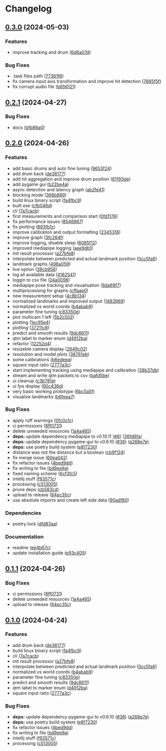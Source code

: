 # Changelog

## [0.3.0](https://github.com/Mouwrice/DrumPy/compare/v0.2.1...v0.3.0) (2024-05-03)


### Features

* improve tracking and drum ([6d6a07d](https://github.com/Mouwrice/DrumPy/commit/6d6a07dfc787931d6abc8bcb07f3caab62ebdb86))


### Bug Fixes

* .task files path ([77361f6](https://github.com/Mouwrice/DrumPy/commit/77361f6cd3afecaa1fcd0c61669747209382388d))
* fix camera input axis transformation and improve hit detection ([7665f5f](https://github.com/Mouwrice/DrumPy/commit/7665f5fa7e42c509ae4a301773e7f0f25466bee0))
* fix corrupt audio file ([b656121](https://github.com/Mouwrice/DrumPy/commit/b65612101a691d1227f2b89266e545c202023633))

## [0.2.1](https://github.com/Mouwrice/DrumPy/compare/v0.2.0...v0.2.1) (2024-04-27)


### Bug Fixes

* docs ([bfb86a0](https://github.com/Mouwrice/DrumPy/commit/bfb86a0342caeed2d36f748707dfb48e3844ecb2))

## [0.2.0](https://github.com/Mouwrice/DrumPy/compare/v0.1.1...v0.2.0) (2024-04-26)


### Features

* add basic drums and auto fine tuning ([9653f24](https://github.com/Mouwrice/DrumPy/commit/9653f244cfb8660dd5ae065bf459f6230d6dc4e9))
* add drum back ([de38177](https://github.com/Mouwrice/DrumPy/commit/de3817793984798ca07988fdd7fb2ceb1042f4f2))
* add hit aggregation and improve drum position ([61193de](https://github.com/Mouwrice/DrumPy/commit/61193de84ff6b3d9c6abf57312ea7e65d078b8f5))
* add pygame gui ([b22be4a](https://github.com/Mouwrice/DrumPy/commit/b22be4af2d5bfd26132ba7c3b255ad13b036656b))
* async detection and latency graph ([ab2fe41](https://github.com/Mouwrice/DrumPy/commit/ab2fe410f3d7fb9ab978b52211149e2f5572264f))
* blocking mode ([368b889](https://github.com/Mouwrice/DrumPy/commit/368b88962ca59e88909f7a1f5292618e7d868a4a))
* build linux binary script ([fa4fbc9](https://github.com/Mouwrice/DrumPy/commit/fa4fbc9a01be0269ffe7409ef65802f50f4d8c04))
* built exe ([cfb046d](https://github.com/Mouwrice/DrumPy/commit/cfb046d1599fb97ec0cb4c8e612261652ef0d24a))
* cli ([7a7cacb](https://github.com/Mouwrice/DrumPy/commit/7a7cacb53abcba28d0b719f9af0a04dc6fa33419))
* first measurements and comparison start ([0fd1176](https://github.com/Mouwrice/DrumPy/commit/0fd11762b14aa38ff5e948e1b38cfe925dd32249))
* fix performance issues ([8546967](https://github.com/Mouwrice/DrumPy/commit/854696722e3e7a0f7702358a11ad07807c38909e))
* fix plotting ([893fb1c](https://github.com/Mouwrice/DrumPy/commit/893fb1cbf9ece9c62a1f41a58ef8c3bd38824ec0))
* improve calibration and output formatting ([2345318](https://github.com/Mouwrice/DrumPy/commit/2345318ccbec3ce7925b0171739c10fa21c2aa76))
* improve graph ([3fc264f](https://github.com/Mouwrice/DrumPy/commit/3fc264f4fd5e1e59f1781f3962e2a23dc8b4793b))
* improve logging, disable sleep ([6085f12](https://github.com/Mouwrice/DrumPy/commit/6085f12414f71b4b64b4375a1fea005334eeed5d))
* improved mediapipe logging ([aee9db1](https://github.com/Mouwrice/DrumPy/commit/aee9db13f9bb96006b096258b874ceff25be84f0))
* init result processor ([a27bfe8](https://github.com/Mouwrice/DrumPy/commit/a27bfe8e7fefb897e7a4dd5bb38c036c58566c19))
* interpolate between predicted and actual landmark position ([0cc5fa6](https://github.com/Mouwrice/DrumPy/commit/0cc5fa674d07efed3df817151fcb78566bfe6bf0))
* landmark graphs ([498a059](https://github.com/Mouwrice/DrumPy/commit/498a0594b6901aa0588a2fc86cf06fe30a51cdc1))
* live option ([39cb956](https://github.com/Mouwrice/DrumPy/commit/39cb956fcecd07ba88c462c9479c3b2f45d0d6c4))
* log all available data ([4162541](https://github.com/Mouwrice/DrumPy/commit/4162541e0cfcbc48cc4e1bac934fb1fd3e92273c))
* loggin to csv file ([24a0098](https://github.com/Mouwrice/DrumPy/commit/24a009885fa3321b628256eb4fcbfc0bd96ef3f4))
* mediapipe pose tracking and visualisation ([8da69f7](https://github.com/Mouwrice/DrumPy/commit/8da69f7aadf383436f481d3e88771dde3c9975de))
* multiprocessing for graphs ([cffaae0](https://github.com/Mouwrice/DrumPy/commit/cffaae09f20eb4220c617a42835d3d5c82cf02ef))
* new measurement setup ([4c8b134](https://github.com/Mouwrice/DrumPy/commit/4c8b1348b3c91039693273a2b2c8cc8c1464ffc3))
* normalized landmarks and improved output ([1483969](https://github.com/Mouwrice/DrumPy/commit/1483969ee818eebf3abaecc514ef38c97ba0d0eb))
* normalized vs world coords ([b4abab9](https://github.com/Mouwrice/DrumPy/commit/b4abab9f1c1fb135f64fd191830a36786e1f0d52))
* parameter fine tuning ([c83350e](https://github.com/Mouwrice/DrumPy/commit/c83350eb103203cfd13d001a11df267c446d504b))
* plot multicam 1 left ([5b2c502](https://github.com/Mouwrice/DrumPy/commit/5b2c5022361b09e0ed285179bb54185c7e88255b))
* plotting ([1ec95e4](https://github.com/Mouwrice/DrumPy/commit/1ec95e4a30af6f9cd9f34fcbf6655670dc495d37))
* plotting ([37211c8](https://github.com/Mouwrice/DrumPy/commit/37211c81e87ebeadd0507376c90a2828637067f8))
* predict and smooth results ([9dc8611](https://github.com/Mouwrice/DrumPy/commit/9dc8611357221844ec8ecdacfb5ead9874d37a68))
* qtm label to marker enum ([d4912ba](https://github.com/Mouwrice/DrumPy/commit/d4912babb3b880d87ef9d109b9e222e446fd64e8))
* refactor ([12252d4](https://github.com/Mouwrice/DrumPy/commit/12252d41fe3dc0bcaa1d694756f3861d090ac7b7))
* resizeble camera display ([2649c02](https://github.com/Mouwrice/DrumPy/commit/2649c0239d793a33deeadacd91e6d01034619711))
* resolution and model plots ([38761eb](https://github.com/Mouwrice/DrumPy/commit/38761ebfd4966ffa2a3e6a9971769f02c81fc47d))
* some calibrations ([b6edeea](https://github.com/Mouwrice/DrumPy/commit/b6edeeac07ea67f1e964afd08c26138c84ae95f0))
* square input ratio ([2777a3c](https://github.com/Mouwrice/DrumPy/commit/2777a3c50d7c034ddf88453d0cab895209b9649c))
* start implementing tracking using mediapipe and calibration ([38b37db](https://github.com/Mouwrice/DrumPy/commit/38b37dbb5d56d58ab50dd648bda380854c97caba))
* stream and write qtm packets to csv ([bafd5be](https://github.com/Mouwrice/DrumPy/commit/bafd5be783ae35166dad9b1365c4e5a0be86653a))
* ui cleanup ([c3b781e](https://github.com/Mouwrice/DrumPy/commit/c3b781e282fc867f58d96f8bd31d89c0bd44bd4c))
* ui fps display ([90c436d](https://github.com/Mouwrice/DrumPy/commit/90c436d51ef6fb52f0c492875ffd9e3df62cb634))
* very basic working prototype ([6bc5a5f](https://github.com/Mouwrice/DrumPy/commit/6bc5a5f82421e7122d4d5d2c98c572101d16529b))
* visualize landmarks ([b6feea7](https://github.com/Mouwrice/DrumPy/commit/b6feea7db770fb50d90e37f203161a60b730796b))


### Bug Fixes

* apply ruff warnings ([0fc0cfc](https://github.com/Mouwrice/DrumPy/commit/0fc0cfce6c2bce154c56664e536e6cb963782c9b))
* ci permissions ([8ff0731](https://github.com/Mouwrice/DrumPy/commit/8ff0731b32cff55c94b7961e4ba372c461feefd6))
* delete unneeded resources ([1a4a465](https://github.com/Mouwrice/DrumPy/commit/1a4a46546bc93393b683d937e08881c957b21d21))
* **deps:** update dependency mediapipe to v0.10.11 ([#6](https://github.com/Mouwrice/DrumPy/issues/6)) ([36fd6fa](https://github.com/Mouwrice/DrumPy/commit/36fd6fa04c4361574ad9bcfcad9b7a12b5b7cbb4))
* **deps:** update dependency pygame-gui to v0.6.10 ([#36](https://github.com/Mouwrice/DrumPy/issues/36)) ([a268e7e](https://github.com/Mouwrice/DrumPy/commit/a268e7e548dcd581bc9b43b322d059c894951f4a))
* **deps:** use poetry build system ([e8f7230](https://github.com/Mouwrice/DrumPy/commit/e8f72308161b0fa58296607427febdb21f6eb455))
* distance was not the distance but a boolean ([cb9f124](https://github.com/Mouwrice/DrumPy/commit/cb9f1242038b8ee33d552f9ccff0b6ec456238ec))
* fix merge issue ([60ea042](https://github.com/Mouwrice/DrumPy/commit/60ea042274c1d59a8213638e2c38c6923c63fa2d))
* fix refactor issues ([4bed9dd](https://github.com/Mouwrice/DrumPy/commit/4bed9ddb551fffc511b1779aec962c996b7a17c6))
* fix writing to file ([bd9ee9a](https://github.com/Mouwrice/DrumPy/commit/bd9ee9a032fdc344f15b2de408e84fbbaef10672))
* fixed naming scheme ([6cf3fc5](https://github.com/Mouwrice/DrumPy/commit/6cf3fc50c81888848516a1e3630f10f0e8b91b6d))
* intellij stuff ([f93571c](https://github.com/Mouwrice/DrumPy/commit/f93571c58e588dbb5a080055e74316a45fd4dd16))
* processing ([c513005](https://github.com/Mouwrice/DrumPy/commit/c5130056ff44817c7052019cad088b723fad4f39))
* prune deps ([cb583cd](https://github.com/Mouwrice/DrumPy/commit/cb583cda97afcd65b098bfd6141890315457f998))
* upload to release ([84ec35c](https://github.com/Mouwrice/DrumPy/commit/84ec35c06c733c83a3ab4be709bec3eeeb564eab))
* use absolute imports and create left side data ([90adf80](https://github.com/Mouwrice/DrumPy/commit/90adf80e173c151f5b3f782ba77d568ba0df33b6))


### Dependencies

* poetry lock ([dfd83aa](https://github.com/Mouwrice/DrumPy/commit/dfd83aafef2823491e8985a66c16c3f05c439657))


### Documentation

* readme ([ee4b67c](https://github.com/Mouwrice/DrumPy/commit/ee4b67cff508d9ab0cc4d78f2eb3f12648702e38))
* update installation guide ([e93c405](https://github.com/Mouwrice/DrumPy/commit/e93c40578544ad43190a6189e213828f8d5fb4b3))

## [0.1.1](https://github.com/Mouwrice/DrumPy/compare/v0.1.0...v0.1.1) (2024-04-26)


### Bug Fixes

* ci permissions ([8ff0731](https://github.com/Mouwrice/DrumPy/commit/8ff0731b32cff55c94b7961e4ba372c461feefd6))
* delete unneeded resources ([1a4a465](https://github.com/Mouwrice/DrumPy/commit/1a4a46546bc93393b683d937e08881c957b21d21))
* upload to release ([84ec35c](https://github.com/Mouwrice/DrumPy/commit/84ec35c06c733c83a3ab4be709bec3eeeb564eab))

## [0.1.0](https://github.com/Mouwrice/DrumPy/compare/v0.0.1...v0.1.0) (2024-04-24)


### Features

* add drum back ([de38177](https://github.com/Mouwrice/DrumPy/commit/de3817793984798ca07988fdd7fb2ceb1042f4f2))
* build linux binary script ([fa4fbc9](https://github.com/Mouwrice/DrumPy/commit/fa4fbc9a01be0269ffe7409ef65802f50f4d8c04))
* cli ([7a7cacb](https://github.com/Mouwrice/DrumPy/commit/7a7cacb53abcba28d0b719f9af0a04dc6fa33419))
* init result processor ([a27bfe8](https://github.com/Mouwrice/DrumPy/commit/a27bfe8e7fefb897e7a4dd5bb38c036c58566c19))
* interpolate between predicted and actual landmark position ([0cc5fa6](https://github.com/Mouwrice/DrumPy/commit/0cc5fa674d07efed3df817151fcb78566bfe6bf0))
* normalized vs world coords ([b4abab9](https://github.com/Mouwrice/DrumPy/commit/b4abab9f1c1fb135f64fd191830a36786e1f0d52))
* parameter fine tuning ([c83350e](https://github.com/Mouwrice/DrumPy/commit/c83350eb103203cfd13d001a11df267c446d504b))
* predict and smooth results ([9dc8611](https://github.com/Mouwrice/DrumPy/commit/9dc8611357221844ec8ecdacfb5ead9874d37a68))
* qtm label to marker enum ([d4912ba](https://github.com/Mouwrice/DrumPy/commit/d4912babb3b880d87ef9d109b9e222e446fd64e8))
* square input ratio ([2777a3c](https://github.com/Mouwrice/DrumPy/commit/2777a3c50d7c034ddf88453d0cab895209b9649c))


### Bug Fixes

* **deps:** update dependency pygame-gui to v0.6.10 ([#36](https://github.com/Mouwrice/DrumPy/issues/36)) ([a268e7e](https://github.com/Mouwrice/DrumPy/commit/a268e7e548dcd581bc9b43b322d059c894951f4a))
* **deps:** use poetry build system ([e8f7230](https://github.com/Mouwrice/DrumPy/commit/e8f72308161b0fa58296607427febdb21f6eb455))
* fix refactor issues ([4bed9dd](https://github.com/Mouwrice/DrumPy/commit/4bed9ddb551fffc511b1779aec962c996b7a17c6))
* fix writing to file ([bd9ee9a](https://github.com/Mouwrice/DrumPy/commit/bd9ee9a032fdc344f15b2de408e84fbbaef10672))
* intellij stuff ([f93571c](https://github.com/Mouwrice/DrumPy/commit/f93571c58e588dbb5a080055e74316a45fd4dd16))
* processing ([c513005](https://github.com/Mouwrice/DrumPy/commit/c5130056ff44817c7052019cad088b723fad4f39))
